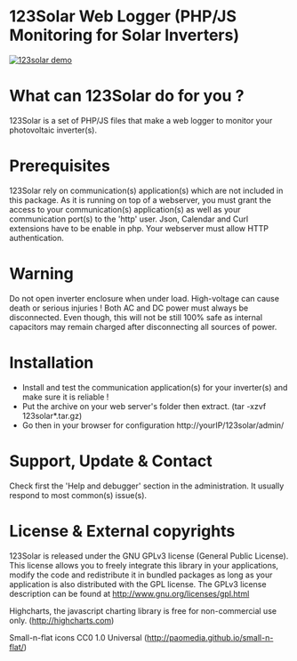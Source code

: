 # 123Solar Web Logger (PHP/JS Monitoring for Solar Inverters)

[![123solar demo](https://i9.ytimg.com/vi/S6DIP39dG7s/mq1.jpg?sqp=CMi91I4G&rs=AOn4CLDBxLlEfBygBbBAOwmG1DX9vSJM0Q)](https://youtu.be/S6DIP39dG7s "123solar demo")

# What can 123Solar do for you ?
123Solar is a set of PHP/JS files that make a web logger to monitor your photovoltaic inverter(s).
    
# Prerequisites
123Solar rely on communication(s) application(s) which are not included in this package.
As it is running on top of a webserver, you must grant the access to your communication(s) application(s) as well as your communication port(s) to the 'http' user.
Json, Calendar and Curl extensions have to be enable in php. Your webserver must allow HTTP authentication.
  
# Warning
Do not open inverter enclosure when under load. High-voltage can cause death or serious injuries !
Both AC and DC power must always be disconnected. Even though, this will not be still 100% safe as internal capacitors may remain charged after disconnecting all sources of power.

# Installation
- Install and test the communication application(s) for your inverter(s) and make sure it is reliable !
- Put the archive on your web server's folder then extract. (tar -xzvf 123solar*.tar.gz)
- Go then in your browser for configuration http://yourIP/123solar/admin/

# Support, Update & Contact
Check first the 'Help and debugger' section in the administration. It usually respond to most common(s) issue(s).
  
# License & External copyrights
123Solar is released under the GNU GPLv3 license (General Public License).
This license allows you to freely integrate this library in your applications, modify the code and redistribute it in bundled packages as long as your application is also distributed with the GPL license. 
The GPLv3 license description can be found at http://www.gnu.org/licenses/gpl.html

Highcharts, the javascript charting library is free for non-commercial use only. (http://highcharts.com)

Small-n-flat icons CC0 1.0 Universal (http://paomedia.github.io/small-n-flat/)
